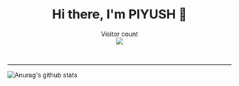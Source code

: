 <h1 align="center">Hi there, I'm PIYUSH 👋</h1>
<p align="center"> 
  Visitor count<br>
  <img src="https://profile-counter.glitch.me/antiXlive/count.svg" />
</p>

<br />

---

<span>![Anurag's github stats](https://github-readme-stats.vercel.app/api?username=antiXlive&show_icons=true)</span>
<!--
(https://github.com/anuraghazra/github-readme-stats)
**antiXlive/antiXlive** is a ✨ _special_ ✨ repository because its `README.md` (this file) appears on your GitHub profile.

Here are some ideas to get you started:

- 🔭 I’m currently working on ...
- 🌱 I’m currently learning ...
- 👯 I’m looking to collaborate on ...
- 🤔 I’m looking for help with ...
- 💬 Ask me about ...
- 📫 How to reach me: ...
- 😄 Pronouns: ...
- ⚡ Fun fact: ...
-->
